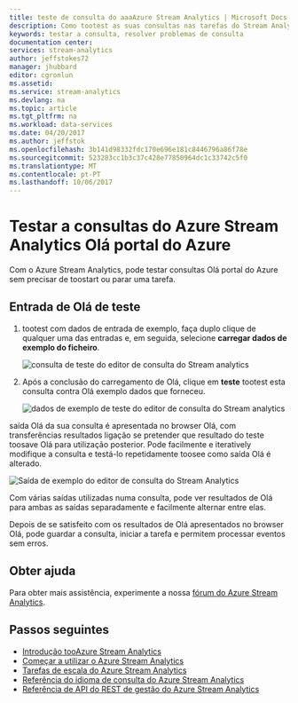```yaml
---
title: teste de consulta do aaaAzure Stream Analytics | Microsoft Docs
description: Como tootest as suas consultas nas tarefas do Stream Analytics.
keywords: testar a consulta, resolver problemas de consulta
documentation center: 
services: stream-analytics
author: jeffstokes72
manager: jhubbard
editor: cgronlun
ms.assetid: 
ms.service: stream-analytics
ms.devlang: na
ms.topic: article
ms.tgt_pltfrm: na
ms.workload: data-services
ms.date: 04/20/2017
ms.author: jeffstok
ms.openlocfilehash: 3b141d98332fdc170e696e181c8446796a86f78e
ms.sourcegitcommit: 523283cc1b3c37c428e77850964dc1c33742c5f0
ms.translationtype: MT
ms.contentlocale: pt-PT
ms.lasthandoff: 10/06/2017
---
```

# <a name="test-azure-stream-analytics-queries-in-hello-azure-portal"></a>Testar a consultas do Azure Stream Analytics Olá portal do Azure

Com o Azure Stream Analytics, pode testar consultas Olá portal do Azure sem precisar de toostart ou parar uma tarefa.

## <a name="test-hello-input"></a>Entrada de Olá de teste

1. tootest com dados de entrada de exemplo, faça duplo clique de qualquer uma das entradas e, em seguida, selecione **carregar dados de exemplo do ficheiro**.

    ![consulta de teste do editor de consulta do Stream analytics](media/stream-analytics-test-query/stream-analytics-test-query-editor-upload.png)

2. Após a conclusão do carregamento de Olá, clique em **teste** tootest esta consulta contra Olá exemplo dados que forneceu.

    ![dados de exemplo de teste do editor de consulta do Stream analytics](media/stream-analytics-test-query/stream-analytics-test-query-editor-test.png)

saída Olá da sua consulta é apresentada no browser Olá, com transferências resultados ligação se pretender que resultado do teste toosave Olá para utilização posterior. Pode facilmente e iteratively modifique a consulta e testá-lo repetidamente toosee como saída Olá é alterado.

![Saída de exemplo do editor de consulta do Stream Analytics](media/stream-analytics-test-query/stream-analytics-test-query-editor-samples-output.png)

Com várias saídas utilizadas numa consulta, pode ver resultados de Olá para ambas as saídas separadamente e facilmente alternar entre elas.

Depois de se satisfeito com os resultados de Olá apresentados no browser Olá, pode guardar a consulta, iniciar a tarefa e permitem processar eventos sem erros.

## <a name="get-help"></a>Obter ajuda

Para obter mais assistência, experimente a nossa [fórum do Azure Stream Analytics](https://social.msdn.microsoft.com/Forums/en-US/home?forum=AzureStreamAnalytics).

## <a name="next-steps"></a>Passos seguintes

* [Introdução tooAzure Stream Analytics](stream-analytics-introduction.md)
* [Começar a utilizar o Azure Stream Analytics](stream-analytics-real-time-fraud-detection.md)
* [Tarefas de escala do Azure Stream Analytics](stream-analytics-scale-jobs.md)
* [Referência do idioma de consulta do Azure Stream Analytics](https://msdn.microsoft.com/library/azure/dn834998.aspx)
* [Referência de API do REST de gestão do Azure Stream Analytics](https://msdn.microsoft.com/library/azure/dn835031.aspx)
